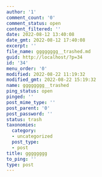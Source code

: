 ```yaml
---
author: '1'
comment_count: '0'
comment_status: open
content_filtered: ''
date: 2022-08-12 13:40:08
date_gmt: 2022-08-12 17:40:08
excerpt: ''
file_name: gggggggg__trashed.md
guid: http://localhost/?p=34
id: '34'
menu_order: '0'
modified: 2022-08-22 11:19:32
modified_gmt: 2022-08-22 15:19:32
name: gggggggg__trashed
ping_status: open
pinged: ''
post_mime_type: ''
post_parent: '0'
post_password: ''
status: trash
taxonomies:
  category:
  - uncategorized
  post_type:
  - post
title: gggggggg
to_ping: ''
type: post
---
```

<!-- wp:image {"id":31,"sizeSlug":"full","linkDestination":"none"} -->
<figure class="wp-block-image size-full"><img src="http://localhost/wp-content/uploads/2022/08/download.png" alt="" class="wp-image-31"/></figure>
<!-- /wp:image -->

<!-- wp:image {"id":30,"sizeSlug":"full","linkDestination":"none"} -->
<figure class="wp-block-image size-full"><img src="http://localhost/wp-content/uploads/2022/08/download-1.png" alt="" class="wp-image-30"/></figure>
<!-- /wp:image -->